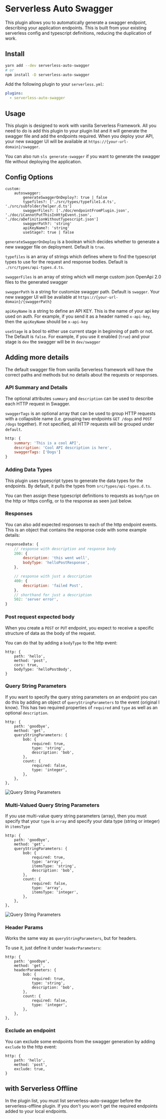# Serverless Auto Swagger

This plugin allows you to automatically generate a swagger endpoint, describing your application endpoints. This is built from your existing serverless config and typescript definitions, reducing the duplication of work.

## Install

```sh
yarn add --dev serverless-auto-swagger
# or
npm install -D serverless-auto-swagger
```

Add the following plugin to your `serverless.yml`:

```yaml
plugins:
  - serverless-auto-swagger
```

## Usage

This plugin is designed to work with vanilla Serverless Framework. All you need to do is add this plugin to your plugin list and it will generate the swagger file and add the endpoints required. When you deploy your API, your new swagger UI will be available at `https://{your-url-domain}/swagger`.

You can also run `sls generate-swagger` if you want to generate the swagger file without deploying the application.

## Config Options

```
custom:
    autoswagger:
        generateSwaggerOnDeploy?: true | false
        typefiles?: ['./src/types/typefile1.d.ts', './src/subfolder/helper.d.ts']
        swaggerFiles?: ['./doc/endpointFromPlugin.json', './doc/iCannotPutThisInHttpEvent.json', './doc/aDefinitionWithoutTypescript.json']
        swaggerPath?: 'string'
        apiKeyName?: 'string'
        useStage?: true | false
```

`generateSwaggerOnDeploy` is a boolean which decides whether to generate a new swagger file on deployment. Default is `true`.

`typefiles` is an array of strings which defines where to find the typescript types to use for the request and response bodies. Default is `./src/types/api-types.d.ts`.

`swaggerFiles` is an array of string which will merge custom json OpenApi 2.0 files to the generated swagger

`swaggerPath` is a string for customize swagger path. Default is `swagger`. Your new swagger UI will be available at `https://{your-url-domain}/{swaggerPath}`

`apiKeyName` is a string to define an API KEY. This is the name of your api key used on auth. For example, if you send it as a header named `x-api-key`, then the `apiKeyName` should be `x-api-key`

`useStage` is a bool to either use current stage in beginning of path or not. The Default is `false`. For example, if you use it enabled (`true`) and your stage is `dev` the swagger will be in `dev/swagger`

## Adding more details

The default swagger file from vanilla Serverless framework will have the correct paths and methods but no details about the requests or responses.

### API Summary and Details

The optional attributes `summary` and `description` can be used to describe each HTTP request in Swagger.

`swaggerTags` is an optional array that can be used to group HTTP requests with a collapsible name
(i.e. grouping two endpoints `GET /dogs` and `POST /dogs` together).
If not specified, all HTTP requests will be grouped under `default`.

```js
http: {
    summary: 'This is a cool API',
    description: 'Cool API description is here',
    swaggerTags: ['Dogs']
}
```

### Adding Data Types

This plugin uses typescript types to generate the data types for the endpoints. By default, it pulls the types from `src/types/api-types.d.ts`.

You can then assign these typescript definitions to requests as `bodyType` on the http or https config, or to the response as seen just below.

### Responses

You can also add expected responses to each of the http endpoint events. This is an object that contains the response code with some example details:

```js
responseData: {
    // response with description and response body
    200: {
        description: 'this went well',
        bodyType: 'helloPostResponse',
    },

    // response with just a description
    400: {
        description: 'failed Post',
    },
    // shorthand for just a description
    502: 'server error',
}
```

### Post request expected body

When you create a `POST` or `PUT` endpoint, you expect to receive a specific structure of data as the body of the request.

You can do that by adding a `bodyType` to the http event:

```
http: {
    path: 'hello',
    method: 'post',
    cors: true,
    bodyType: 'helloPostBody',
}
```

### Query String Parameters

If you want to specify the query string parameters on an endpoint you can do this by adding an object of `queryStringParameters` to the event (original I know). This has two required properties of `required` and `type` as well as an optional `description`.

```
http: {
    path: 'goodbye',
    method: 'get',
    queryStringParameters: {
        bob: {
            required: true,
            type: 'string',
            description: 'bob',
        },
        count: {
            required: false,
            type: 'integer',
        },
    },
},
```

![Query String Parameters](./doc_images/queryStringParams.png)

### Multi-Valued Query String Parameters

If you use multi-value query string parameters (array), then you must specify that your `type` is `array` and specify your data type (string or integer) in `itemsType`

```
http: {
    path: 'goodbye',
    method: 'get',
    queryStringParameters: {
        bob: {
            required: true,
            type: 'array',
            itemsType: 'string',
            description: 'bob',
        },
        count: {
            required: false,
            type: 'array',
            itemsType: 'integer',
        },
    },
},
```

![Query String Parameters](./doc_images/multivalued.png)

### Header Params

Works the same way as `queryStringParameters`, but for headers.

To use it, just define it under `headerParameters`:

```
http: {
    path: 'goodbye',
    method: 'get',
    headerParameters: {
        bob: {
            required: true,
            type: 'string',
            description: 'bob',
        },
        count: {
            required: false,
            type: 'integer',
        },
    },
},
```

### Exclude an endpoint

You can exclude some endpoints from the swagger generation by adding `exclude` to the http event:

```
http: {
    path: 'hello',
    method: 'post',
    exclude: true,
}
```

## with Serverless Offline

In the plugin list, you must list serverless-auto-swagger before the serverless-offline plugin. If you don't you won't get the required endpoints added to your local endpoints.
